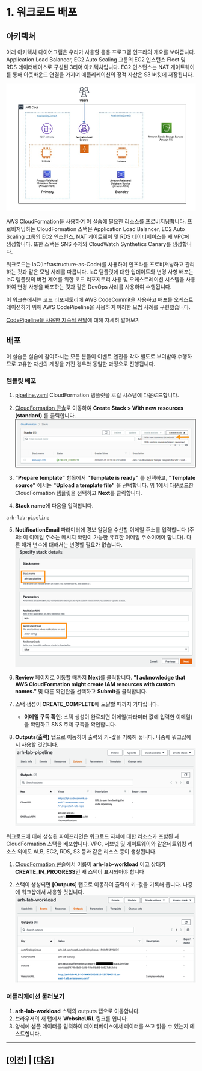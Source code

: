 # 1. 워크로드 배포

## 아키텍처

아래 아키텍처 다이어그램은 우리가 사용할 응용 프로그램 인프라의 개요를 보여줍니다. Application Load Balancer, EC2 Auto Scaling 그룹의 EC2 인스턴스 Fleet 및 RDS 데이터베이스로 구성된 3티어 아키텍처입니다. EC2
인스턴스는 NAT 게이트웨이를 통해 아웃바운드 연결을 가지며 애플리케이션의
정적 자산은 S3 버킷에 저장됩니다.

<p align="center"><img src="../images/lab1/Architecture-initial.png" alt="Initial Architecture"/></p>

AWS CloudFormation을 사용하여 이 실습에 필요한 리소스를 프로비저닝합니다.
프로비저닝하는 CloudFormation 스택은 Application Load Balancer, EC2 Auto Scaling 그룹의 EC2 인스턴스, NAT 게이트웨이 및 RDS 데이터베이스를 새 VPC에 생성합니다. 또한 스택은 SNS 주제와 CloudWatch Synthetics Canary를 생성합니다.

워크로드는 IaC(Infrastructure-as-Code)를 사용하여 인프라를 프로비저닝하고 관리하는 것과 같은 모범 사례를 따릅니다. IaC 템플릿에 대한 업데이트와 변경 사항 배포는 IaC 템플릿의 버전 제어를 위한 코드 리포지토리 사용 및 오케스트레이션 시스템을 사용하여 변경 사항을 배포하는 것과 같은 DevOps 사례를 사용하여 수행됩니다.

이 워크숍에서는 코드 리포지토리에 AWS CodeCommit을 사용하고 배포를 오케스트레이션하기 위해 AWS CodePipeline을 사용하여 이러한 모범 사례를 구현했습니다.

[CodePipeline을 사용한 지속적 전달](https://docs.aws.amazon.com/AWSCloudFormation/latest/UserGuide/continuous-delivery-codepipeline.html)에 대해 자세히 알아보기

## 배포

이 실습은 실습에 참여하시는 모든 분들이 이벤트 엔진을 각자 별도로 부여받아 수행하므로 고유한 자신의 계정을 가진 경우와 동일한 과정으로
진행됩니다.

### 템플릿 배포

1.  [pipeline.yaml](https://static.us-east-1.prod.workshops.aws/public/5a801e9b-1799-4eb6-90fe-6054bda3c7cc/static/resources/pipeline.yaml)
    CloudFormation 템플릿을 로컬 시스템에 다운로드합니다.

2.  [CloudFormation 콘솔](https://console.aws.amazon.com/cloudformation/home)로 이동하여 **Create Stack > With new resources (standard)** 를 클릭합니다.
![CFNCreateStackButton](../images/lab1/CFNCreateStackButton.png)

3.  **"Prepare template"** 항목에서 **"Template is ready"** 를 선택하고, **"Template source"** 에서는 **"Upload a template file"** 을 선택합니다. 위 1에서 다운로드한 CloudFormation 템플릿을 선택하고 **Next**를 클릭합니다.

4.  **Stack name**에 다음을 입력합니다.
```
arh-lab-pipeline
```

5.  **NotificationEmail** 파라미터에 경보 알림을 수신할 이메일 주소를 입력합니다 (주의: 이 이메일 주소는 메시지 확인이 가능한 유효한 이메일 주소이어야 합니다). 다른 매개 변수에 대해서는 변경할 필요가 없습니다.
![pipelineparam](../images/lab1/PipelineParameters.png)

6.  **Review** 페이지로 이동할 때까지 **Next**를 클릭합니다. **"I acknowledge that AWS CloudFormation might create IAM resources with custom names."** 및 다른 확인란을 선택하고 **Submit**을 클릭합니다.

7.  스택 생성이 **CREATE_COMPLETE**에 도달할 때까지 기다립니다.
    -   **이메일 구독 확인**: 스택 생성이 완료되면 이메일(파라미터 값에 입력한 이메일)을 확인하고 SNS 주제 구독을 확인합니다.

8.  **Outputs(출력)** 탭으로 이동하여 출력의 키-값을 기록해 둡니다. 나중에 워크샵에서 사용할 것입니다.
![PipelineOutputs](../images/lab1/PipelineOutputs.png)

워크로드에 대해 생성된 파이프라인은 워크로드 자체에 대한 리소스가 포함된 새 CloudFormation 스택을 배포합니다. VPC, 서브넷 및 게이트웨이와 같은네트워킹 리소스 외에도 ALB, EC2, RDS, S3 등과 같은 리소스 등이 생성됩니다.

1.  [CloudFormation 콘솔](https://console.aws.amazon.com/cloudformation/home)에서 이름이 **arh-lab-workload** 이고 상태가 **CREATE_IN_PROGRESS**인 새 스택이 표시되어야 합니다

2.  스택이 생성되면 **\[Outputs**\] 탭으로 이동하여 출력의 키-값을 기록해 둡니다. 나중에 워크샵에서 사용할 것입니다.
![WorkloadOutputs](../images/lab1/WorkloadOutputs.png)

### 어플리케이션 둘러보기

1.  **arh-lab-workload** 스택의 outputs 탭으로 이동합니다.
2.  브라우저의 새 탭에서 **WebsiteURL** 링크를 엽니다.
3.  양식에 샘플 데이터를 입력하여 데이터베이스에서 데이터를 쓰고 읽을 수 있는지 테스트합니다.

<hr>

## [[이전]](./README.md) | [[다음]](./2-Add-and-Assess-Application.md)
